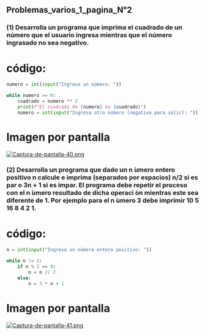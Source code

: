 ## Problemas_varios_1_pagina_N°2

### (1) Desarrolla un programa que imprima el cuadrado de un número que el usuario ingresa mientras que el número ingrasado no sea negativo.
# código:
```python
numero = int(input("Ingresa un número: "))

while numero >= 0:
    cuadrado = numero ** 2
    print(f"El cuadrado de {numero} es {cuadrado}")
    numero = int(input("Ingresa otro número (negativo para salir): "))
```
# Imagen por pantalla
[![Captura-de-pantalla-40.png](https://i.postimg.cc/PxW4NQBW/Captura-de-pantalla-40.png)](https://postimg.cc/jwjNFPq2)


### (2) Desarrolla un programa que dado un n ́umero entero positivo n calcule e imprima (separados por espacios) n/2 si es par o 3n + 1 si es impar. El programa debe repetir el proceso con el n ́umero resultado de dicha operaci ́on mientras este sea diferente de 1. Por ejemplo para el n ́umero 3 debe imprimir 10 5 16 8 4 2 1.
# código:
```python
n = int(input("Ingresa un número entero positivo: "))

while n != 1:
    if n % 2 == 0:  
        n = n // 2
    else:         
        n = 3 * n + 1
```
# Imagen por pantalla 
[![Captura-de-pantalla-41.png](https://i.postimg.cc/TPXQxss3/Captura-de-pantalla-41.png)](https://postimg.cc/PC21zShg)
